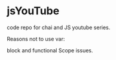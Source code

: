 # jsYouTube
code repo for chai and JS youtube series.


Reasons not to use var: 

block and functional Scope issues. 
